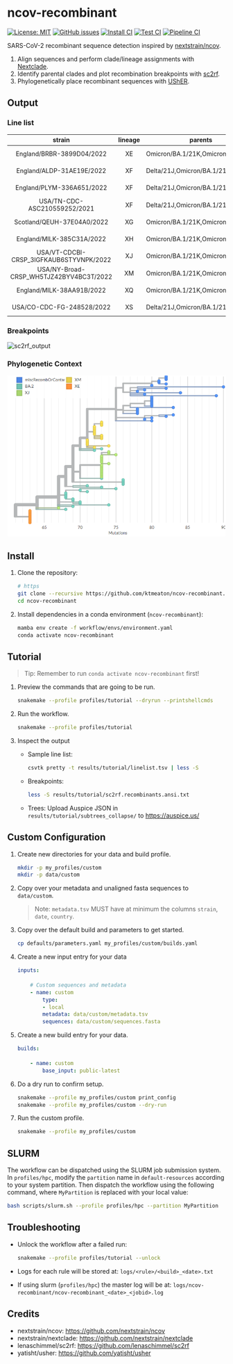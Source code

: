 # ncov-recombinant

[![License: MIT](https://img.shields.io/badge/License-MIT-yellow.svg)](https://github.com/ktmeaton/ncov-recombinant/blob/master/LICENSE)
[![GitHub issues](https://img.shields.io/github/issues/ktmeaton/ncov-recombinant.svg)](https://github.com/ktmeaton/ncov-recombinant/issues)
[![Install CI](https://github.com/ktmeaton/ncov-recombinant/actions/workflows/install.yaml/badge.svg)](https://github.com/ktmeaton/ncov-recombinant/actions/workflows/install.yaml)
[![Test CI](https://github.com/ktmeaton/ncov-recombinant/actions/workflows/test.yaml/badge.svg)](https://github.com/ktmeaton/ncov-recombinant/actions/workflows/test.yaml)
[![Pipeline CI](https://github.com/ktmeaton/ncov-recombinant/actions/workflows/pipeline.yaml/badge.svg)](https://github.com/ktmeaton/ncov-recombinant/actions/workflows/pipeline.yaml)

SARS-CoV-2 recombinant sequence detection inspired by [nextstrain/ncov](https://github.com/nextstrain/ncov).

1. Align sequences and perform clade/lineage assignments with [Nextclade](https://github.com/nextstrain/nextclade).
1. Identify parental clades and plot recombination breakpoints with [sc2rf](https://github.com/lenaschimmel/sc2rf).
1. Phylogenetically place recombinant sequences with [UShER](https://github.com/yatisht/usher).

## Output

### Line list

|                 strain                  | lineage | parents                           |    date    | country  | breakpoints |
|:---------------------------------------:|:-------:| --------------------------------- |:----------:|:--------:|:-----------:|
|        England/BRBR-3899D04/2022        |   XE    | Omicron/BA.1/21K,Omicron/BA.2/21L | 2022-02-27 | England  | 10450:11536 |
|        England/ALDP-31AE19E/2022        |   XF    | Delta/21J,Omicron/BA.1/21K        | 2022-01-06 | England  | 21619:21761 |
|        England/PLYM-336A651/2022        |   XF    | Delta/21J,Omicron/BA.1/21K        | 2022-01-20 | England  | 21619:21761 |
|      USA/TN-CDC-ASC210559252/2021       |   XF    | Delta/21J,Omicron/BA.1/21K        | 2021-12-31 |   USA    | 21988:22577 |
|       Scotland/QEUH-37E04A0/2022        |   XG    | Omicron/BA.1/21K,Omicron/BA.2/21L | 2022-02-21 | Scotland |  5387:8392  |
|        England/MILK-385C31A/2022        |   XH    | Omicron/BA.1/21K,Omicron/BA.2/21L | 2022-02-24 | England  | 10450:11536 |
| USA/VT-CDCBI-CRSP_3IGFKAUB6STYVNPK/2022 |   XJ    | Omicron/BA.1/21K,Omicron/BA.2/21L | 2022-02-14 |   USA    | 15241:15713 |
| USA/NY-Broad-CRSP_WH5TJZ42BYV4BC3T/2022 |   XM    | Omicron/BA.1/21K,Omicron/BA.2/21L | 2022-03-28 |   USA    | 18164:19954 |
|        England/MILK-38AA91B/2022        |   XQ    | Omicron/BA.1/21K,Omicron/BA.2/21L | 2022-02-28 | England  |  4322:5385  |
|        USA/CO-CDC-FG-248528/2022        |   XS    | Delta/21J,Omicron/BA.1/21K        | 2022-01-19 |   USA    | 10030:10448 |

### Breakpoints

![sc2rf_output](images/sc2rf_output.png)

### Phylogenetic Context

![usher_output](images/usher_output.png)

## Install

1. Clone the repository:

    ```bash
    # https
    git clone --recursive https://github.com/ktmeaton/ncov-recombinant.git
    cd ncov-recombinant
    ```

2. Install dependencies in a conda environment (`ncov-recombinant`):

    ```bash
    mamba env create -f workflow/envs/environment.yaml
    conda activate ncov-recombinant
    ```

## Tutorial

> Tip: Remember to run `conda activate ncov-recombinant` first!

1. Preview the commands that are going to be run.

    ```bash
    snakemake --profile profiles/tutorial --dryrun --printshellcmds
    ```

1. Run the workflow.

    ```bash
    snakemake --profile profiles/tutorial
    ```

1. Inspect the output

    - Sample line list:

        ```bash
        csvtk pretty -t results/tutorial/linelist.tsv | less -S
        ```

    - Breakpoints:

        ```bash
        less -S results/tutorial/sc2rf.recombinants.ansi.txt
        ```

    - Trees: Upload Auspice JSON in `results/tutorial/subtrees_collapse/` to <https://auspice.us/>

## Custom Configuration

1. Create new directories for your data and build profile.

    ```bash
    mkdir -p my_profiles/custom
    mkdir -p data/custom
    ```

1. Copy over your metadata and unaligned fasta sequences to `data/custom`.

    > Note: `metadata.tsv` MUST have at minimum the columns `strain`, `date`, `country`.

1. Copy over the default build and parameters to get started.

    ```bash
    cp defaults/parameters.yaml my_profiles/custom/builds.yaml
    ```

1. Create a new input entry for your data

    ```yaml
    inputs:

        # Custom sequences and metadata
        - name: custom
            type:
            - local
            metadata: data/custom/metadata.tsv
            sequences: data/custom/sequences.fasta
    ```

1. Create a new build entry for your data.

    ```yaml
    builds:

        - name: custom
            base_input: public-latest
    ```

1. Do a dry run to confirm setup.

    ```bash
    snakemake --profile my_profiles/custom print_config
    snakemake --profile my_profiles/custom --dry-run
    ```

1. Run the custom profile.

    ```bash
    snakemake --profile my_profiles/custom
    ```

## SLURM

The workflow can be dispatched using the SLURM job submission system. In `profiles/hpc`, modify the `partition` name in `default-resources` according to your system partition. Then dispatch the workflow using the following command, where `MyPartition` is replaced with your local value:

```bash
bash scripts/slurm.sh --profile profiles/hpc --partition MyPartition
```

## Troubleshooting

- Unlock the workflow after a failed run:

    ```bash
    snakemake --profile profiles/tutorial --unlock
    ```

- Logs for each rule will be stored at: `logs/<rule>/<build>_<date>.txt`
- If using slurm (`profiles/hpc`) the master log will be at: `logs/ncov-recombinant/ncov-recombinant_<date>_<jobid>.log`

## Credits

- nextstrain/ncov: https://github.com/nextstrain/ncov
- nextstrain/nextclade: https://github.com/nextstrain/nextclade
- lenaschimmel/sc2rf: https://github.com/lenaschimmel/sc2rf
- yatisht/usher: https://github.com/yatisht/usher
